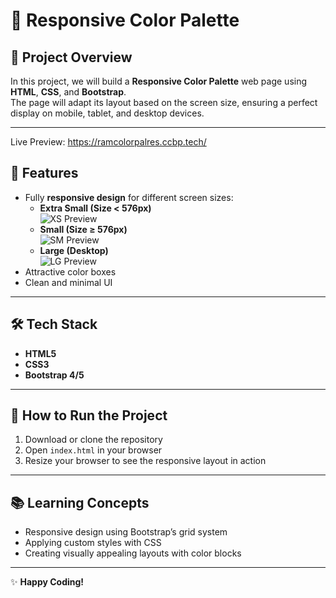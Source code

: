 # 🎨 Responsive Color Palette

## 📌 Project Overview
In this project, we will build a **Responsive Color Palette** web page using **HTML**, **CSS**, and **Bootstrap**.  
The page will adapt its layout based on the screen size, ensuring a perfect display on mobile, tablet, and desktop devices.

---

Live Preview: https://ramcolorpalres.ccbp.tech/

## 🎯 Features
- Fully **responsive design** for different screen sizes:
  - **Extra Small (Size < 576px)**  
    ![XS Preview](https://nkb-backend-media-static-tenxiitian.s3.ap-south-1.amazonaws.com/tenxiitian_prod/programs/Tech+Programs/frontend-content/ccbp/coding-practice-questions/responsive-website/color-palette-xs-v1.png)
  - **Small (Size ≥ 576px)**  
    ![SM Preview](https://nkb-backend-media-static-tenxiitian.s3.ap-south-1.amazonaws.com/tenxiitian_prod/programs/Tech+Programs/frontend-content/ccbp/coding-practice-questions/responsive-website/color-palette-sm-v1.png)
  - **Large (Desktop)**  
    ![LG Preview](https://nkb-backend-media-static-tenxiitian.s3.ap-south-1.amazonaws.com/tenxiitian_prod/programs/Tech+Programs/frontend-content/ccbp/coding-practice-questions/responsive-website/color-palette-lg-v1.png)
- Attractive color boxes
- Clean and minimal UI

---

## 🛠 Tech Stack
- **HTML5**
- **CSS3**
- **Bootstrap 4/5**

---

## 🚀 How to Run the Project
1. Download or clone the repository
2. Open `index.html` in your browser
3. Resize your browser to see the responsive layout in action

---

## 📚 Learning Concepts
- Responsive design using Bootstrap’s grid system
- Applying custom styles with CSS
- Creating visually appealing layouts with color blocks

---

✨ **Happy Coding!**
